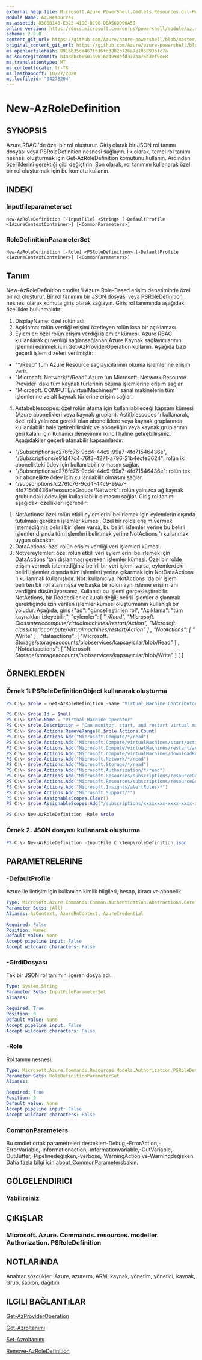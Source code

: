 ```yaml
---
external help file: Microsoft.Azure.PowerShell.Cmdlets.Resources.dll-Help.xml
Module Name: Az.Resources
ms.assetid: 8300B143-E322-419E-BC98-DBA56DD90A59
online version: https://docs.microsoft.com/en-us/powershell/module/az.resources/new-azroledefinition
schema: 2.0.0
content_git_url: https://github.com/Azure/azure-powershell/blob/master/src/Resources/Resources/help/New-AzRoleDefinition.md
original_content_git_url: https://github.com/Azure/azure-powershell/blob/master/src/Resources/Resources/help/New-AzRoleDefinition.md
ms.openlocfilehash: 8916b35da467fb16fd3802b726a7e105093b1c7a
ms.sourcegitcommit: b4a38bcb0501a9016a4998efd377aa75d3ef9ce8
ms.translationtype: MT
ms.contentlocale: tr-TR
ms.lasthandoff: 10/27/2020
ms.locfileid: "94278204"
---
```

# New-AzRoleDefinition

## SYNOPSIS
Azure RBAC 'de özel bir rol oluşturur.
Giriş olarak bir JSON rol tanımı dosyası veya PSRoleDefinition nesnesi sağlayın.
İlk olarak, temel rol tanımı nesnesi oluşturmak için Get-AzRoleDefinition komutunu kullanın.
Ardından özelliklerini gerektiği gibi değiştirin.
Son olarak, rol tanımını kullanarak özel bir rol oluşturmak için bu komutu kullanın.

## INDEKI

### Inputfileparameterset
```
New-AzRoleDefinition [-InputFile] <String> [-DefaultProfile <IAzureContextContainer>] [<CommonParameters>]
```

### RoleDefinitionParameterSet
```
New-AzRoleDefinition [-Role] <PSRoleDefinition> [-DefaultProfile <IAzureContextContainer>] [<CommonParameters>]
```

## Tanım
New-AzRoleDefinition cmdlet 'i Azure Role-Based erişim denetiminde özel bir rol oluşturur.
Bir rol tanımını bir JSON dosyası veya PSRoleDefinition nesnesi olarak komuta giriş olarak sağlayın.
Giriş rol tanımında aşağıdaki özellikler bulunmalıdır:
1) DisplayName: özel rolün adı
2) Açıklama: rolün verdiği erişimi özetleyen rolün kısa bir açıklaması.
3) Eylemler: özel rolün erişim verdiği işlemler kümesi.
Azure RBAC kullanılarak güvenliği sağlansağlanan Azure Kaynak sağlayıcılarının işlemini edinmek için Get-AzProviderOperation kullanın.
Aşağıda bazı geçerli işlem dizeleri verilmiştir:
 - "*/Read" tüm Azure Resource sağlayıcılarının okuma işlemlerine erişim verir.
 - "Microsoft. Network/*/Read" Azure 'un Microsoft. Network Resource Provider 'daki tüm kaynak türlerinin okuma işlemlerine erişim sağlar.
 - "Microsoft. COMPUTE/virtualMachines/*" sanal makinelerin tüm işlemlerine ve alt kaynak türlerine erişim sağlar.
4) Astabeblescopes: özel rolün atama için kullanılabileceği kapsam kümesi (Azure abonelikleri veya kaynak grupları).
Astifblescopes 'ı kullanarak, özel rolü yalnızca gerekli olan aboneliklere veya kaynak gruplarında kullanılabilir hale getirebilirsiniz ve aboneliğin veya kaynak gruplarının geri kalanı için Kullanıcı deneyimini ikincil haline getirebilirsiniz.
Aşağıdakiler geçerli atanabilir kapsamlardır:
 - "/Subscriptions/c276fc76-9cd4-44c9-99a7-4fd71546436e", "/Subscriptions/e91d47c4-76f3-4271-a796-21b4ecfe3624": rolün iki abonelikteki ödev için kullanılabilir olmasını sağlar.
 - "/Subscriptions/c276fc76-9cd4-44c9-99a7-4fd71546436e": rolün tek bir abonelikte ödev için kullanılabilir olmasını sağlar.
 - "/subscriptions/c276fc76-9cd4-44c9-99a7-4fd71546436e/resourceGroups/Network": rolün yalnızca ağ kaynak grubundaki ödev için kullanılabilir olmasını sağlar.
Giriş rol tanımı aşağıdaki özellikleri içerebilir:
1) NotActions: özel rolün etkili eylemlerini belirlemek için eylemlerin dışında tutulması gereken işlemler kümesi.
Özel bir rolde erişim vermek istemediğiniz belirli bir işlem varsa, bu belirli işlemler yerine bu belirli işlemler dışında tüm işlemleri belirtmek yerine NotActions 'ı kullanmak uygun olacaktır.
2) DataActions: özel rolün erişim verdiği veri işlemleri kümesi.
3) Notvereylemler: özel rolün etkili veri eylemlerini belirlemek için DataActions 'tan dışlanması gereken işlemler kümesi.
Özel bir rolde erişim vermek istemediğiniz belirli bir veri işlemi varsa, eylemlerdeki belirli işlemler dışında tüm işlemleri yerine çıkarmak için NotDataActions 'ı kullanmak kullanışlıdır.
Not: kullanıcıya, NotActions 'da bir işlemi belirten bir rol atanmışsa ve başka bir rolün aynı işleme erişim izni verdiğini düşünüyorsanız, Kullanıcı bu işlemi gerçekleştirebilir.
NotActions, bir Reddedilenler kuralı değil; belirli işlemler dışlanmak gerektiğinde izin verilen işlemler kümesi oluşturmanın kullanışlı bir yoludur.
Aşağıda, giriş {"ad": "güncelleştirilen rol", "Açıklama": "tüm kaynakları izleyebilir,", "eylemler": \[ " */Read", "Microsoft. Classıntericcompute/virtualmachines/restart/Action", "Microsoft. classıntericcompute/virtualmachines/restart/Action" \] , "NotActions": \[ "* /Write" \] , "dataactions": \[ "Microsoft. Storage/storageaccounts/blobservices/kapsayıcılar/blob/Read" \] , "Notdataactions": \[ "Microsoft. Storage/storageaccounts/blobservices/kapsayıcılar/blob/Write" \] \[ \]

## ÖRNEKLERDEN

### Örnek 1: PSRoleDefinitionObject kullanarak oluşturma
```powershell
PS C:\> $role = Get-AzRoleDefinition -Name "Virtual Machine Contributor"

PS C:\> $role.Id = $null
PS C:\> $role.Name = "Virtual Machine Operator"
PS C:\> $role.Description = "Can monitor, start, and restart virtual machines."
PS C:\> $role.Actions.RemoveRange(0,$role.Actions.Count)
PS C:\> $role.Actions.Add("Microsoft.Compute/*/read")
PS C:\> $role.Actions.Add("Microsoft.Compute/virtualMachines/start/action")
PS C:\> $role.Actions.Add("Microsoft.Compute/virtualMachines/restart/action")
PS C:\> $role.Actions.Add("Microsoft.Compute/virtualMachines/downloadRemoteDesktopConnectionFile/action")
PS C:\> $role.Actions.Add("Microsoft.Network/*/read")
PS C:\> $role.Actions.Add("Microsoft.Storage/*/read")
PS C:\> $role.Actions.Add("Microsoft.Authorization/*/read")
PS C:\> $role.Actions.Add("Microsoft.Resources/subscriptions/resourceGroups/read")
PS C:\> $role.Actions.Add("Microsoft.Resources/subscriptions/resourceGroups/resources/read")
PS C:\> $role.Actions.Add("Microsoft.Insights/alertRules/*")
PS C:\> $role.Actions.Add("Microsoft.Support/*")
PS C:\> $role.AssignableScopes.Clear()
PS C:\> $role.AssignableScopes.Add("/subscriptions/xxxxxxxx-xxxx-xxxx-xxxx-xxxxxxxxxxxx")

PS C:\> New-AzRoleDefinition -Role $role
```

### Örnek 2: JSON dosyası kullanarak oluşturma
```powershell
PS C:\> New-AzRoleDefinition -InputFile C:\Temp\roleDefinition.json
```

## PARAMETRELERINE

### -DefaultProfile
Azure ile iletişim için kullanılan kimlik bilgileri, hesap, kiracı ve abonelik

```yaml
Type: Microsoft.Azure.Commands.Common.Authentication.Abstractions.Core.IAzureContextContainer
Parameter Sets: (All)
Aliases: AzContext, AzureRmContext, AzureCredential

Required: False
Position: Named
Default value: None
Accept pipeline input: False
Accept wildcard characters: False
```

### -GirdiDosyası
Tek bir JSON rol tanımını içeren dosya adı.

```yaml
Type: System.String
Parameter Sets: InputFileParameterSet
Aliases:

Required: True
Position: 0
Default value: None
Accept pipeline input: False
Accept wildcard characters: False
```

### -Role
Rol tanımı nesnesi.

```yaml
Type: Microsoft.Azure.Commands.Resources.Models.Authorization.PSRoleDefinition
Parameter Sets: RoleDefinitionParameterSet
Aliases:

Required: True
Position: 0
Default value: None
Accept pipeline input: False
Accept wildcard characters: False
```

### CommonParameters
Bu cmdlet ortak parametreleri destekler:-Debug,-ErrorAction,-ErrorVariable,-ınformationaction,-ınformationvariable,-OutVariable,-OutBuffer,-Pipelinedeğişken,-verbose,-WarningAction ve-Warningdeğişken. Daha fazla bilgi için [about_CommonParameters](http://go.microsoft.com/fwlink/?LinkID=113216)bakın.

## GÖLGELENDIRICI

### Yabilirsiniz

## ÇıKıŞLAR

### Microsoft. Azure. Commands. resources. modeller. Authorization. PSRoleDefinition

## NOTLARıNDA
Anahtar sözcükler: Azure, azurerm, ARM, kaynak, yönetim, yönetici, kaynak, Grup, şablon, dağıtım

## ILGILI BAĞLANTıLAR

[Get-AzProviderOperation](./Get-AzProviderOperation.md)

[Get-Azroltanımı](./Get-AzRoleDefinition.md)

[Set-Azroltanımı](./Set-AzRoleDefinition.md)

[Remove-AzRoleDefinition](./Remove-AzRoleDefinition.md)

